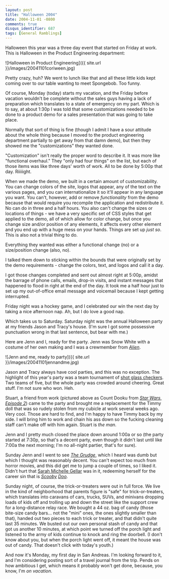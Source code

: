 ```yaml
---
layout: post
title: "Halloween 2004"
date: 2004-11-01 -0800
comments: true
disqus_identifier: 687
tags: [General Ramblings]
---
```

Halloween this year was a three day event that started on Friday at
work. This is Halloween in the Product Engineering department:

 ![Halloween in Product
Engineering]({{ site.url }}/images/20041101coriween.jpg)

 Pretty crazy, huh? We went to lunch like that and all these little kids
kept coming over to our table wanting to meet Spongebob. Too funny.

 Of course, Monday (today) starts my vacation, and the Friday before
vacation wouldn't be complete without the sales guys having a lack of
preparation which translates to a state of emergency on my part. Which
is to say, at about 1:30p I was told that some customizations needed to
be done to a product demo for a sales presentation that was going to
take place.

 Normally that sort of thing is fine (though I admit I have a sour
attitude about the whole thing because I moved to the product
engineering department partially to get away from that damn demo), but
then they showed me the "customizations" they wanted done.

 "Customization" isn't really the proper word to describe it. It was
more like "functional overhaul." They "only had four things" on the
list, but each of those items was like three days' worth of work. All to
be done by 5:00p that day. Riiiiight.

 When we made the demo, we built in a certain amount of customizability.
You can change colors of the site, logos that appear, any of the text on
the various pages, and you can internationalize it so it'll appear in
any language you want. You can't, however, add or remove *functionality*
from the demo because that would require you recompile the application
and redistribute it. No can do in three and a half hours. You also can't
change the sizes or locations of things - we have a very specific set of
CSS styles that get applied to the demo, all of which allow for color
change, but once you change size and/or position of any elements, it
affects every other element and you end up with a huge mess on your
hands. Things are set up *just so*. This is also not a trivial thing to
do.

 Everything they wanted was either a functional change (no) or a
size/position change (also, no).

 I talked them down to sticking within the bounds that were originally
set by the demo requirements - change the colors, text, and logos and
call it a day.

 I got those changes completed and sent out almost right at 5:00p,
amidst the barrage of phone calls, emails, drop-in visits, and instant
messages that happened to flood in right at the end of the day. It took
me a half hour just to set up my out-of-office email message and
voicemail because I kept getting interrupted.

 Friday night was a hockey game, and I celebrated our win the next day
by taking a nice afternoon nap. Ah, but I do love a good nap.

 Which takes us to Saturday. Saturday night was the annual Halloween
party at my friends Jason and Tracy's house. (I'm sure I got some
possessive punctuation wrong in that last sentence, but bear with me.)

 Here are Jenn and I, ready for the party. Jenn was Snow White with a
costume of her own making and I was a crewmember from
[*Alien*](http://www.amazon.com/exec/obidos/ASIN/B00011V8IQ/mhsvortex).

 ![Jenn and me, ready to
party]({{ site.url }}/images/20041101jennandme.jpg)

 Jason and Tracy always have cool parties, and this was no exception.
The highlight of this year's party was a team tournament of [shot glass
checkers](http://www.amazon.com/exec/obidos/ASIN/B0001Q2EDO/mhsvortex).
Two teams of five, but the whole party was crowded around cheering.
Great stuff. I'm not sure who won. Heh.

 Stuart, a friend from work (pictured above as Count Dooku from [*Star
Wars, Episode
2*](http://www.amazon.com/exec/obidos/ASIN/B00006HBUJ/mhsvortex)) came
to the party and brought me a replacement for the Timmy doll that was so
rudely stolen from my cubicle at work several weeks ago. Very cool.
Those are hard to find, and I'm happy to have Timmy back by my side. I
will bring him to work and chain his ass down so the fucking cleaning
staff can't make off with him again. Stuart is *the man*.

 Jenn and I pretty much closed the place down around 1:00a or so (the
party started at 7:30p, so that's a decent party, even though it didn't
last until like 7:00a the next morning; I'm no all-night partier, that's
for sure).

 Sunday Jenn and I went to see [*The
Grudge*](http://www.imdb.com/title/tt0391198/), which I heard was dumb
but which I thought was reasonably decent. You can't expect too much
from horror movies, and this did get me to jump a couple of times, so I
liked it. Didn't hurt that [Sarah Michelle
Gellar](http://www.imdb.com/name/nm0001264/) was in it, redeeming
herself for the career sin that is
*[Scooby](http://www.amazon.com/exec/obidos/ASIN/B00006HBUB/mhsvortex)
[Doo](http://www.amazon.com/exec/obidos/ASIN/B0002B1628/mhsvortex)*.

 Sunday night, of course, the trick-or-treaters were out in full force.
We live in the kind of neighborhood that parents figure is "safe" for
trick-or-treaters, which translates into caravans of cars, trucks, SUVs,
and minivans dropping loads of kids off and trolling up and down the
street like the support crew for a long-distance relay race. We bought a
44 oz. bag of candy (those bite-size candy bars... not the "mini" ones,
the ones slightly smaller than that), handed out two pieces to each
trick or treater, and that didn't quite last 35 minutes. We busted out
our own personal stash of candy and that got us another 10 minutes, at
which point we turned off the porch light and listened to the army of
kids continue to knock and ring the doorbell. (I don't know about you,
but when the porch light went off, it meant the house was out of candy.
That doesn't click with today's youth.)

 And now it's Monday, my first day in San Andreas. I'm looking forward
to it, and I'm considering posting sort of a travel journal from the
trip. Pends on how ambitious I get, which means it probably won't get
done, because, you know, I'm *on vacation*.
